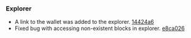 
### Explorer

- A link to the wallet was added to the explorer. [14424a6](https://github.com/matter-labs/zksync/commit/14424a6)
- Fixed bug with accessing non-existent blocks in explorer.
  [e8ca026](https://github.com/matter-labs/zksync/commit/e8ca026)